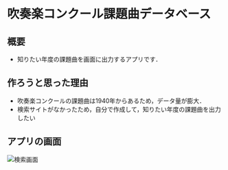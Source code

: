 # 吹奏楽コンクール課題曲データベース
## 概要
* 知りたい年度の課題曲を画面に出力するアプリです．
## 作ろうと思った理由
* 吹奏楽コンクールの課題曲は1940年からあるため，データ量が膨大．
* 検索サイトがなかったため，自分で作成して，知りたい年度の課題曲を出力したい
## アプリの画面
![検索画面](https://github.com/mikita930/kadaikyoku/assets/134924913/bc7d55de-2d30-4a6f-bdf0-36cd5d90cd4d)
